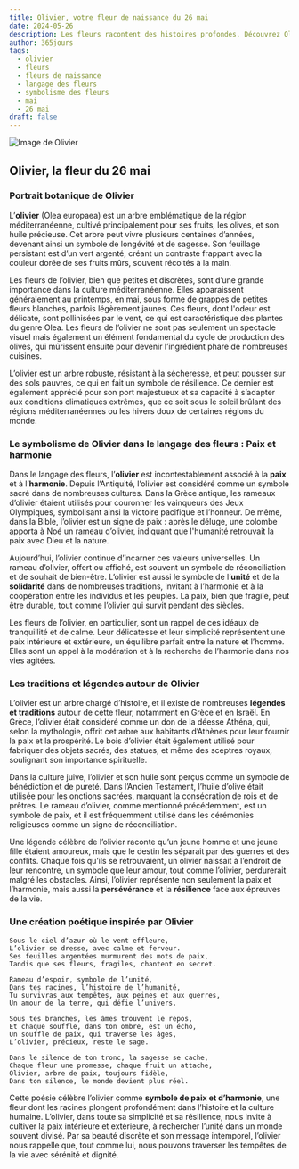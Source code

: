 ```yaml
---
title: Olivier, votre fleur de naissance du 26 mai
date: 2024-05-26
description: Les fleurs racontent des histoires profondes. Découvrez Olivier, votre fleur de naissance du 26 mai, ses symboles et récits fascinants. Plongez dans sa signification et son langage unique dans l'art floral.
author: 365jours
tags:
  - olivier
  - fleurs
  - fleurs de naissance
  - langage des fleurs
  - symbolisme des fleurs
  - mai
  - 26 mai
draft: false
---
```



![Image de Olivier](https://cdn.pixabay.com/photo/2015/05/29/10/00/olives-789140_1280.jpg#center)


## Olivier, la fleur du 26 mai

### Portrait botanique de Olivier

L’**olivier** (Olea europaea) est un arbre emblématique de la région méditerranéenne, cultivé principalement pour ses fruits, les olives, et son huile précieuse. Cet arbre peut vivre plusieurs centaines d’années, devenant ainsi un symbole de longévité et de sagesse. Son feuillage persistant est d’un vert argenté, créant un contraste frappant avec la couleur dorée de ses fruits mûrs, souvent récoltés à la main.

Les fleurs de l’olivier, bien que petites et discrètes, sont d’une grande importance dans la culture méditerranéenne. Elles apparaissent généralement au printemps, en mai, sous forme de grappes de petites fleurs blanches, parfois légèrement jaunes. Ces fleurs, dont l'odeur est délicate, sont pollinisées par le vent, ce qui est caractéristique des plantes du genre Olea. Les fleurs de l’olivier ne sont pas seulement un spectacle visuel mais également un élément fondamental du cycle de production des olives, qui mûrissent ensuite pour devenir l’ingrédient phare de nombreuses cuisines.

L’olivier est un arbre robuste, résistant à la sécheresse, et peut pousser sur des sols pauvres, ce qui en fait un symbole de résilience. Ce dernier est également apprécié pour son port majestueux et sa capacité à s’adapter aux conditions climatiques extrêmes, que ce soit sous le soleil brûlant des régions méditerranéennes ou les hivers doux de certaines régions du monde.

### Le symbolisme de Olivier dans le langage des fleurs : Paix et harmonie

Dans le langage des fleurs, l’**olivier** est incontestablement associé à la **paix** et à l’**harmonie**. Depuis l’Antiquité, l’olivier est considéré comme un symbole sacré dans de nombreuses cultures. Dans la Grèce antique, les rameaux d’olivier étaient utilisés pour couronner les vainqueurs des Jeux Olympiques, symbolisant ainsi la victoire pacifique et l’honneur. De même, dans la Bible, l’olivier est un signe de paix : après le déluge, une colombe apporta à Noé un rameau d’olivier, indiquant que l'humanité retrouvait la paix avec Dieu et la nature.

Aujourd’hui, l’olivier continue d’incarner ces valeurs universelles. Un rameau d’olivier, offert ou affiché, est souvent un symbole de réconciliation et de souhait de bien-être. L’olivier est aussi le symbole de l’**unité** et de la **solidarité** dans de nombreuses traditions, invitant à l’harmonie et à la coopération entre les individus et les peuples. La paix, bien que fragile, peut être durable, tout comme l’olivier qui survit pendant des siècles.

Les fleurs de l’olivier, en particulier, sont un rappel de ces idéaux de tranquillité et de calme. Leur délicatesse et leur simplicité représentent une paix intérieure et extérieure, un équilibre parfait entre la nature et l’homme. Elles sont un appel à la modération et à la recherche de l’harmonie dans nos vies agitées.

### Les traditions et légendes autour de Olivier

L’olivier est un arbre chargé d’histoire, et il existe de nombreuses **légendes et traditions** autour de cette fleur, notamment en Grèce et en Israël. En Grèce, l’olivier était considéré comme un don de la déesse Athéna, qui, selon la mythologie, offrit cet arbre aux habitants d’Athènes pour leur fournir la paix et la prospérité. Le bois d’olivier était également utilisé pour fabriquer des objets sacrés, des statues, et même des sceptres royaux, soulignant son importance spirituelle.

Dans la culture juive, l’olivier et son huile sont perçus comme un symbole de bénédiction et de pureté. Dans l’Ancien Testament, l’huile d’olive était utilisée pour les onctions sacrées, marquant la consécration de rois et de prêtres. Le rameau d’olivier, comme mentionné précédemment, est un symbole de paix, et il est fréquemment utilisé dans les cérémonies religieuses comme un signe de réconciliation.

Une légende célèbre de l’olivier raconte qu’un jeune homme et une jeune fille étaient amoureux, mais que le destin les séparait par des guerres et des conflits. Chaque fois qu’ils se retrouvaient, un olivier naissait à l’endroit de leur rencontre, un symbole que leur amour, tout comme l’olivier, perdurerait malgré les obstacles. Ainsi, l’olivier représente non seulement la paix et l’harmonie, mais aussi la **persévérance** et la **résilience** face aux épreuves de la vie.

### Une création poétique inspirée par Olivier

```
Sous le ciel d’azur où le vent effleure,
L’olivier se dresse, avec calme et ferveur.
Ses feuilles argentées murmurent des mots de paix,
Tandis que ses fleurs, fragiles, chantent en secret.

Rameau d’espoir, symbole de l’unité,
Dans tes racines, l’histoire de l’humanité,
Tu survivras aux tempêtes, aux peines et aux guerres,
Un amour de la terre, qui défie l’univers.

Sous tes branches, les âmes trouvent le repos,
Et chaque souffle, dans ton ombre, est un écho,
Un souffle de paix, qui traverse les âges,
L’olivier, précieux, reste le sage.

Dans le silence de ton tronc, la sagesse se cache,
Chaque fleur une promesse, chaque fruit un attache,
Olivier, arbre de paix, toujours fidèle,
Dans ton silence, le monde devient plus réel.
```

Cette poésie célèbre l’olivier comme **symbole de paix et d’harmonie**, une fleur dont les racines plongent profondément dans l’histoire et la culture humaine. L’olivier, dans toute sa simplicité et sa résilience, nous invite à cultiver la paix intérieure et extérieure, à rechercher l’unité dans un monde souvent divisé. Par sa beauté discrète et son message intemporel, l’olivier nous rappelle que, tout comme lui, nous pouvons traverser les tempêtes de la vie avec sérénité et dignité.
